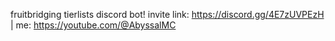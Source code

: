 fruitbridging tierlists discord bot! invite link: https://discord.gg/4E7zUVPEzH | me: https://youtube.com/@AbyssalMC

